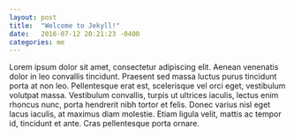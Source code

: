 ```yaml
---
layout: post
title:  "Welcome to Jekyll!"
date:   2016-07-12 20:21:23 -0400
categories: me
---
```

Lorem ipsum dolor sit amet, consectetur adipiscing elit. Aenean venenatis dolor in leo convallis tincidunt. Praesent sed massa luctus purus tincidunt porta at non leo. Pellentesque erat est, scelerisque vel orci eget, vestibulum volutpat massa. Vestibulum convallis, turpis ut ultrices iaculis, lectus enim rhoncus nunc, porta hendrerit nibh tortor et felis. Donec varius nisl eget lacus iaculis, at maximus diam molestie. Etiam ligula velit, mattis ac tempor id, tincidunt et ante. Cras pellentesque porta ornare.
